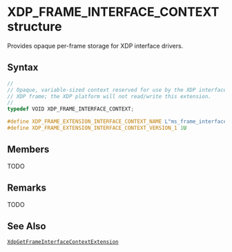 # XDP_FRAME_INTERFACE_CONTEXT structure

Provides opaque per-frame storage for XDP interface drivers.

## Syntax

```C
//
// Opaque, variable-sized context reserved for use by the XDP interface in each
// XDP frame; the XDP platform will not read/write this extension.
//
typedef VOID XDP_FRAME_INTERFACE_CONTEXT;

#define XDP_FRAME_EXTENSION_INTERFACE_CONTEXT_NAME L"ms_frame_interface_context"
#define XDP_FRAME_EXTENSION_INTERFACE_CONTEXT_VERSION_1 1U
```

## Members

TODO

## Remarks

TODO

## See Also

[`XdpGetFrameInterfaceContextExtension`](XdpGetFrameInterfaceContextExtension.md)
